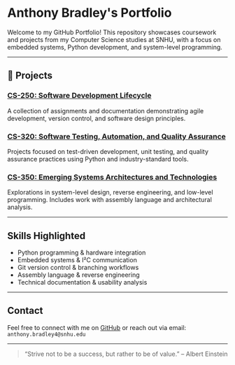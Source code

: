# Anthony Bradley's Portfolio

Welcome to my GitHub Portfolio! This repository showcases coursework and projects from my Computer Science studies at SNHU, with a focus on embedded systems, Python development, and system-level programming.

---

## 📂 Projects

### [CS-250: Software Development Lifecycle](./CS-250)
A collection of assignments and documentation demonstrating agile development, version control, and software design principles.

### [CS-320: Software Testing, Automation, and Quality Assurance](./CS-320)
Projects focused on test-driven development, unit testing, and quality assurance practices using Python and industry-standard tools.

### [CS-350: Emerging Systems Architectures and Technologies](./CS-350)
Explorations in system-level design, reverse engineering, and low-level programming. Includes work with assembly language and architectural analysis.

---

## Skills Highlighted

- Python programming & hardware integration
- Embedded systems & I²C communication
- Git version control & branching workflows
- Assembly language & reverse engineering
- Technical documentation & usability analysis

---

## Contact

Feel free to connect with me on [GitHub](https://github.com/Engiell) or reach out via email: `anthony.bradley4@snhu.edu`

---

> “Strive not to be a success, but rather to be of value.” – Albert Einstein
